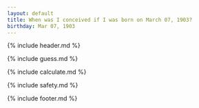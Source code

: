 ```yaml
---
layout: default
title: When was I conceived if I was born on March 07, 1903?
birthday: Mar 07, 1903
---
```


{% include header.md %}

{% include guess.md %}

{% include calculate.md %}

{% include safety.md %}

{% include footer.md %}



